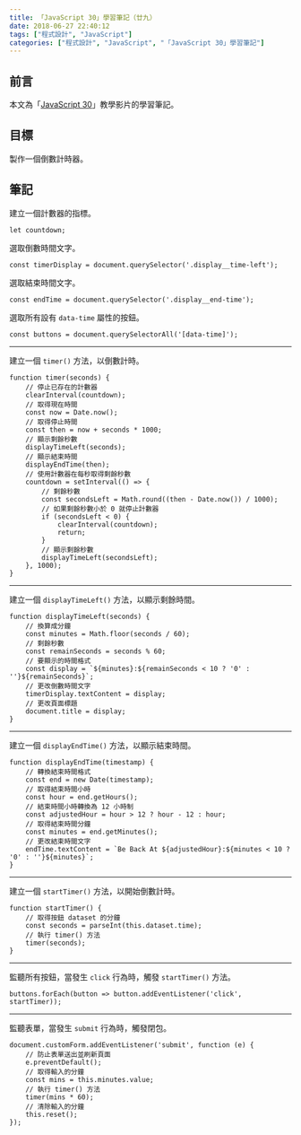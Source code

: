 ```yaml
---
title: 「JavaScript 30」學習筆記（廿九）
date: 2018-06-27 22:40:12
tags: ["程式設計", "JavaScript"]
categories: ["程式設計", "JavaScript", "「JavaScript 30」學習筆記"]
---
```


## 前言

本文為「[JavaScript 30](https://javascript30.com/)」教學影片的學習筆記。

## 目標

製作一個倒數計時器。

## 筆記

建立一個計數器的指標。

```JS
let countdown;
```

選取倒數時間文字。

```JS
const timerDisplay = document.querySelector('.display__time-left');
```

選取結束時間文字。

```JS
const endTime = document.querySelector('.display__end-time');
```

選取所有設有 `data-time` 屬性的按鈕。

```JS
const buttons = document.querySelectorAll('[data-time]');
```

---

建立一個 `timer()` 方法，以倒數計時。

```JS
function timer(seconds) {
    // 停止已存在的計數器
    clearInterval(countdown);
    // 取得現在時間
    const now = Date.now();
    // 取得停止時間
    const then = now + seconds * 1000;
    // 顯示剩餘秒數
    displayTimeLeft(seconds);
    // 顯示結束時間
    displayEndTime(then);
    // 使用計數器在每秒取得剩餘秒數
    countdown = setInterval(() => {
        // 剩餘秒數
        const secondsLeft = Math.round((then - Date.now()) / 1000);
        // 如果剩餘秒數小於 0 就停止計數器
        if (secondsLeft < 0) {
            clearInterval(countdown);
            return;
        }
        // 顯示剩餘秒數
        displayTimeLeft(secondsLeft);
    }, 1000);
}
```

---

建立一個 `displayTimeLeft()` 方法，以顯示剩餘時間。

```JS
function displayTimeLeft(seconds) {
    // 換算成分鐘
    const minutes = Math.floor(seconds / 60);
    // 剩餘秒數
    const remainSeconds = seconds % 60;
    // 要顯示的時間格式
    const display = `${minutes}:${remainSeconds < 10 ? '0' : ''}${remainSeconds}`;
    // 更改倒數時間文字
    timerDisplay.textContent = display;
    // 更改頁面標題
    document.title = display;
}
```

---

建立一個 `displayEndTime()` 方法，以顯示結束時間。

```JS
function displayEndTime(timestamp) {
    // 轉換結束時間格式
    const end = new Date(timestamp);
    // 取得結束時間小時
    const hour = end.getHours();
    // 結束時間小時轉換為 12 小時制
    const adjustedHour = hour > 12 ? hour - 12 : hour;
    // 取得結束時間分鐘
    const minutes = end.getMinutes();
    // 更改結束時間文字
    endTime.textContent = `Be Back At ${adjustedHour}:${minutes < 10 ? '0' : ''}${minutes}`;
}
```

---

建立一個 `startTimer()` 方法，以開始倒數計時。

```JS
function startTimer() {
    // 取得按鈕 dataset 的分鐘
    const seconds = parseInt(this.dataset.time);
    // 執行 timer() 方法
    timer(seconds);
}
```

---

監聽所有按鈕，當發生 `click` 行為時，觸發 `startTimer()` 方法。

```JS
buttons.forEach(button => button.addEventListener('click', startTimer));
```

---

監聽表單，當發生 `submit` 行為時，觸發閉包。

```JS
document.customForm.addEventListener('submit', function (e) {
    // 防止表單送出並刷新頁面
    e.preventDefault();
    // 取得輸入的分鐘
    const mins = this.minutes.value;
    // 執行 timer() 方法
    timer(mins * 60);
    // 清除輸入的分鐘
    this.reset();
});
```
